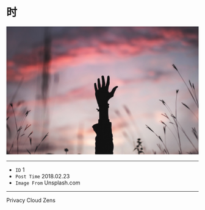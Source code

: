 # 时

![1](./imgs/1.jpg)

---

- `ID` 1
- `Post Time` 2018.02.23
- `Image From` Unsplash.com

---

Privacy Cloud Zens
